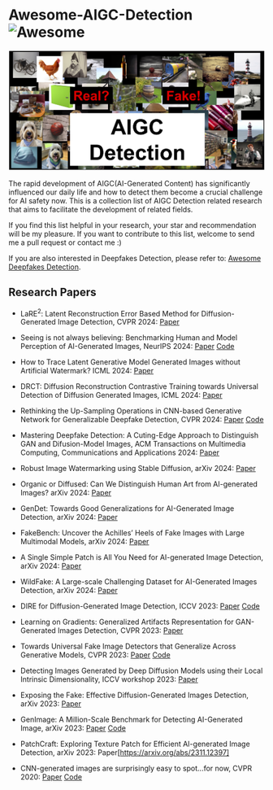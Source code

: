 # Awesome-AIGC-Detection![Awesome](https://cdn.rawgit.com/sindresorhus/awesome/d7305f38d29fed78fa85652e3a63e154dd8e8829/media/badge.svg)

![from internet](assets/cover.jpg)

The rapid development of AIGC(AI-Generated Content) has significantly influenced our daily life and how to detect them become a crucial challenge for AI safety now. This is a collection list of AIGC Detection related research that aims to facilitate the development of related fields.

If you find this list helpful in your research, your star and recommendation will be my pleasure. If you want to contribute to this list, welcome to send me a pull request or contact me :)

If you are also interested in Deepfakes Detection, please refer to: [Awesome Deepfakes Detection](https://github.com/Daisy-Zhang/Awesome-Deepfakes-Detection).

## Research Papers

* LaRE<sup>2</sup>: Latent Reconstruction Error Based Method for Diffusion-Generated Image Detection, CVPR 2024: [Paper](https://arxiv.org/abs/2403.17465)

* Seeing is not always believing: Benchmarking Human and Model Perception of AI-Generated Images, NeurIPS 2024: [Paper](https://proceedings.neurips.cc/paper_files/paper/2023/file/505df5ea30f630661074145149274af0-Paper-Datasets_and_Benchmarks.pdf) [Code](https://github.com/Inf-imagine/Sentry)

* How to Trace Latent Generative Model Generated Images without Artificial Watermark? ICML 2024: [Paper](https://arxiv.org/abs/2405.13360)

* DRCT: Diffusion Reconstruction Contrastive Training towards Universal Detection of Diffusion Generated Images, ICML 2024: [Paper](https://icml.cc/virtual/2024/poster/33086)

* Rethinking the Up-Sampling Operations in CNN-based Generative Network for Generalizable Deepfake Detection, CVPR 2024: [Paper](https://arxiv.org/abs/2312.10461) [Code](https://github.com/chuangchuangtan/NPR-DeepfakeDetection)

* Mastering Deepfake Detection: A Cuting-Edge Approach to Distinguish GAN and Difusion-Model Images, ACM Transactions on Multimedia Computing, Communications and Applications 2024: [Paper](https://dl.acm.org/doi/pdf/10.1145/3652027)

* Robust Image Watermarking using Stable Diffusion, arXiv 2024: [Paper](https://arxiv.org/abs/2401.04247)

* Organic or Diffused: Can We Distinguish Human Art from AI-generated Images? arXiv 2024: [Paper](https://arxiv.org/abs/2402.03214)

* GenDet: Towards Good Generalizations for AI-Generated Image Detection, arXiv 2024: [Paper](https://arxiv.org/abs/2312.08880)

* FakeBench: Uncover the Achilles’ Heels of Fake Images with Large Multimodal Models, arXiv 2024: [Paper](https://arxiv.org/abs/2404.13306)

* A Single Simple Patch is All You Need for AI-generated Image Detection, arXiv 2024: [Paper](https://arxiv.org/abs/2402.01123)

* WildFake: A Large-scale Challenging Dataset for AI-Generated Images Detection, arXiv 2024: [Paper](https://arxiv.org/abs/2402.11843)

* DIRE for Diffusion-Generated Image Detection, ICCV 2023: [Paper](https://openaccess.thecvf.com/content/ICCV2023/papers/Wang_DIRE_for_Diffusion-Generated_Image_Detection_ICCV_2023_paper.pdf) [Code](https://github.com/ZhendongWang6/DIRE)

* Learning on Gradients: Generalized Artifacts Representation for GAN-Generated Images Detection, CVPR 2023: [Paper](https://openaccess.thecvf.com/content/CVPR2023/papers/Tan_Learning_on_Gradients_Generalized_Artifacts_Representation_for_GAN-Generated_Images_Detection_CVPR_2023_paper.pdf)

* Towards Universal Fake Image Detectors that Generalize Across Generative Models, CVPR 2023: [Paper](https://openaccess.thecvf.com/content/CVPR2023/papers/Ojha_Towards_Universal_Fake_Image_Detectors_That_Generalize_Across_Generative_Models_CVPR_2023_paper.pdf) [Code](https://github.com/WisconsinAIVision/UniversalFakeDetect)

* Detecting Images Generated by Deep Diffusion Models using their Local Intrinsic Dimensionality, ICCV workshop 2023: [Paper](https://openaccess.thecvf.com/content/ICCV2023W/DFAD/papers/Lorenz_Detecting_Images_Generated_by_Deep_Diffusion_Models_Using_Their_Local_ICCVW_2023_paper.pdf)

* Exposing the Fake: Effective Diffusion-Generated Images Detection, arXiv 2023: [Paper](https://arxiv.org/abs/2307.06272)

* GenImage: A Million-Scale Benchmark for Detecting AI-Generated Image, arXiv 2023: [Paper](https://arxiv.org/abs/2307.06272) [Code](https://github.com/GenImage-Dataset/GenImage)

* PatchCraft: Exploring Texture Patch for Efficient AI-generated Image Detection, arXiv 2023: Paper[https://arxiv.org/abs/2311.12397]

* CNN-generated images are surprisingly easy to spot...for now, CVPR 2020: [Paper](https://openaccess.thecvf.com/content_CVPR_2020/papers/Wang_CNN-Generated_Images_Are_Surprisingly_Easy_to_Spot..._for_Now_CVPR_2020_paper.pdf) [Code](https://github.com/peterwang512/CNNDetection)
